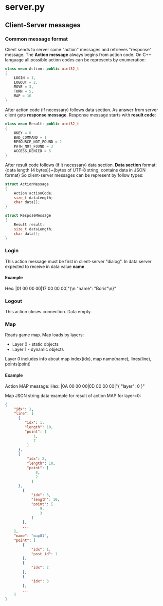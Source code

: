 # server.py

## Client-Server messages

### Common message format

Client sends to server some "action" messages and retrieves "response" message.
The **Action message** always begins from action code. On C++ language all possible action codes can be represents by enumeration:

```C++
class enum Action: public uint32_t
{
    LOGIN = 1,
    LOGOUT = 2,
    MOVE = 3,
    TURN = 5,
    MAP = 10
}
```

After action code (if necessary) follows data section.
As answer from server client gets **response message**. Response message starts with **result code**:

```C++
class enum Result: public uint32_t
{
    OKEY = 0
    BAD_COMMAND = 1
    RESOURCE_NOT_FOUND = 2
    PATH_NOT_FOUND = 3
    ACCESS_DENIED = 5
}
```

After result code follows (if it necessary) data section.
**Data section** format:
{data length (4 bytes)}+{bytes of UTF-8 string, contains data in JSON format}
So client-server messages can be represent by follow types:

```C++
struct ActionMessage
{
    Action actionCode;
    size_t dataLength;
    char data[];
}

struct ResposeMessage
{
    Result result;
    size_t dataLength;
    char data[];
}
```

### Login

This action message must be first in client-server "dialog". In data server expected to receive in data value **name**

#### Example

Hex: |01 00 00 00|17 00 00 00|"{\n    "name": "Boris"\n}"

### Logout

This action closes connection. Data empty.

### Map

Reads game map. Map loads by layers:

* Layer 0 - static objects
* Layer 1 - dynamic objects

Layer 0 includes info about map index(idx), map name(name), lines(line), points(point)

#### Example

Action MAP message:
Hex: |0A 00 00 00|0D 00 00 00|"{ "layer": 0 }"

Map JSON string data example for result of action MAP for layer=0:

``` JSON
{
    "idx": 1,
    "line": [
      {
         "idx": 1,
         "length": 10,
         "point": [
             1,
             7
          ]
      },
      {
          "idx": 2,
          "length": 10,
          "point": [
              8,
              2
            ]
      },
        {
            "idx": 3,
            "length": 10,
            "point": [
                9,
                3
            ]
        },
        ...
    ],
    "name": "map01",
    "point": [
        {
            "idx": 1,
            "post_id": 1
        },
        {
            "idx": 2
        },
        {
            "idx": 3
        },
        ...
    ]
}
```
